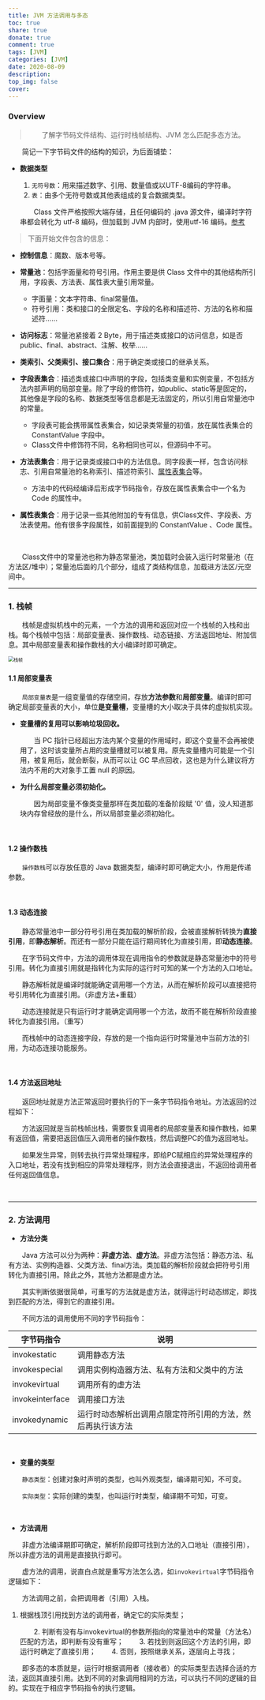 ```yaml
---
title: JVM 方法调用与多态
toc: true
share: true
donate: true
comment: true
tags: [JVM]
categories: [JVM]
date: 2020-08-09
description:
top_img: false
cover:
---
```


### 0verview

> 　　了解字节码文件结构、运行时栈帧结构、JVM 怎么匹配多态方法。

　　简记一下字节码文件的结构的知识，为后面铺垫：

- **数据类型**

  1. `无符号数`：用来描述数字、引用、数量值或以UTF-8编码的字符串。
  2. `表`：由多个无符号数或其他表组成的复合数据类型。

  　　Class 文件严格按照大端存储，且任何编码的 .java 源文件，编译时字符串都会转化为 utf-8 编码，但加载到 JVM 内部时，使用utf-16 编码。[参考](https://www.zhihu.com/question/30977092)

> 下面开始文件包含的信息：

- **控制信息**：魔数、版本号等。

- **常量池**：包括字面量和符号引用。作用主要是供 Class 文件中的其他结构所引用，字段表、方法表、属性表大量引用常量。
  - 字面量：文本字符串、final常量值。
  - 符号引用：类和接口的全限定名、字段的名称和描述符、方法的名称和描述符……

- **访问标志**：常量池紧接着 2 Byte，用于描述类或接口的访问信息，如是否 public、final、abstract、注解、枚举……
- **类索引、父类索引、接口集合**：用于确定类或接口的继承关系。

- **字段表集合**：描述类或接口中声明的字段，包括类变量和实例变量，不包括方法内部声明的局部变量。除了字段的修饰符，如public、static等是固定的，其他像是字段的名称、数据类型等信息都是无法固定的，所以引用自常量池中的常量。
  - 字段表可能会携带属性表集合，如记录类常量的初值，放在属性表集合的 ConstantValue 字段中。
  - Class文件中修饰符不同，名称相同也可以，但源码中不可。
- **方法表集合**：用于记录类或接口中的方法信息。同字段表一样，包含访问标志、引用自常量池的名称索引、描述符索引、<u>属性表集合</u>等。
  - 方法中的代码经编译后形成字节码指令，存放在属性表集合中一个名为 Code 的属性中。
- **属性表集合**：用于记录一些其他附加的专有信息，供Class文件、字段表、方法表使用。他有很多字段属性，如前面提到的 ConstantValue 、Code 属性。

<br>

　　Class文件中的常量池也称为静态常量池，类加载时会装入运行时常量池（在方法区/堆中）；常量池后面的几个部分，组成了类结构信息，加载进方法区/元空间中。

----

<!-- more -->

### 1. 栈帧

　　栈帧是虚拟机栈中的元素，一个方法的调用和返回对应一个栈帧的入栈和出栈。每个栈帧中包括：局部变量表、操作数栈、动态链接、方法返回地址、附加信息。其中局部变量表和操作数栈的大小编译时即可确定。

<img src="https://cdn.jsdelivr.net/gh/HenryKang99/blog_img/img/image-20200928001033555.png" alt="栈帧" style="zoom: 67%;" />

#### **1.1 局部变量表**

　　`局部变量表`是一组变量值的存储空间，存放**方法参数**和**局部变量**。编译时即可确定局部变量表的大小，单位**是变量槽**，变量槽的大小取决于具体的虚拟机实现。

- **变量槽的复用可以影响垃圾回收。**

  　　当 PC 指针已经超出方法内某个变量的作用域时，即这个变量不会再被使用了，这时该变量所占用的变量槽就可以被复用。原先变量槽内可能是一个引用，被复用后，就会断裂，从而可以让 GC 早点回收，这也是为什么建议将方法内不用的大对象手工置 null 的原因。

- **为什么局部变量必须初始化。**

  　　因为局部变量不像类变量那样在类加载的准备阶段赋 '0' 值，没人知道那块内存曾经放的是什么，所以局部变量必须初始化。

<br>

#### **1.2 操作数栈**

　　`操作数栈`可以存放任意的 Java 数据类型，编译时即可确定大小，作用是传递参数。

<br>

#### **1.3 动态连接**

　　静态常量池中一部分符号引用在类加载的解析阶段，会被直接解析转换为**直接引用**，即**静态解析**。而还有一部分只能在运行期间转化为直接引用，即**动态连接**。

　　在字节码文件中，方法的调用体现在调用指令的参数就是静态常量池中的符号引用。转化为直接引用就是指转化为实际的运行时可知的某一个方法的入口地址。

　　静态解析就是编译时就能确定调用哪一个方法，从而在解析阶段可以直接把符号引用转化为直接引用。（非虚方法+重载）

　　动态连接就是只有运行时才能确定调用哪一个方法，故而不能在解析阶段直接转化为直接引用。（重写）

　　而栈帧中的动态连接字段，存放的是一个指向运行时常量池中当前方法的引用，为动态连接功能服务。

<br>

#### **1.4 方法返回地址**

　　返回地址就是方法正常返回时要执行的下一条字节码指令地址。方法返回的过程如下：

　　方法返回就是当前栈帧出栈，需要恢复调用者的局部变量表和操作数栈，如果有返回值，需要把返回值压入调用者的操作数栈，然后调整PC的值为返回地址。

　　如果发生异常，则转去执行异常处理程序，即给PC赋相应的异常处理程序的入口地址，若没有找到相应的异常处理程序，则方法会直接退出，不返回给调用者任何返回值信息。

<br>

----

### 2. 方法调用

- **方法分类**

　　Java 方法可以分为两种：**非虚方法**、**虚方法**。非虚方法包括：静态方法、私有方法、实例构造器、父类方法、final方法。类加载的解析阶段就会把符号引用转化为直接引用。除此之外，其他方法都是虚方法。

　　其实判断依据很简单，可重写的方法就是虚方法，就得运行时动态绑定，即找到匹配的方法，得到它的直接引用。

　　不同方法的调用使用不同的字节码指令：

| 字节码指令      | 说明                                                       |
| --------------- | ---------------------------------------------------------- |
| invokestatic    | 调用静态方法                                               |
| invokespecial   | 调用实例构造器方法、私有方法和父类中的方法                 |
| invokevirtual   | 调用所有的虚方法                                           |
| invokeinterface | 调用接口方法                                               |
| invokedynamic   | 运行时动态解析出调用点限定符所引用的方法，然后再执行该方法 |

<br>

- **变量的类型**

　　`静态类型`：创建对象时声明的类型，也叫外观类型，编译期可知，不可变。

　　`实际类型`：实际创建的类型，也叫运行时类型，编译期不可知，可变。

<br>

- **方法调用**

　　非虚方法编译期即可确定，解析阶段即可找到方法的入口地址（直接引用），所以非虚方法的调用是直接执行即可。

　　虚方法的调用，说直白点就是重写方法怎么选，如`invokevirtual`字节码指令逻辑如下：

　　方法调用之前，会把调用者（引用）入栈。

1. 根据栈顶引用找到方法的调用者，确定它的实际类型；

     　　2. 判断有没有与invokevirtual的参数所指向的常量池中的常量（方法名）匹配的方法，即判断有没有重写；
         　　3. 若找到则返回这个方法的引用，即运行时确定了直接引用；
               　　4. 否则，按照继承关系，逐层向上寻找；

　　即多态的本质就是，运行时根据调用者（接收者）的实际类型去选择合适的方法，返回其直接引用。达到不同的对象调用相同的方法，可以执行不同的逻辑的目的。实现在于相应字节码指令的执行逻辑。